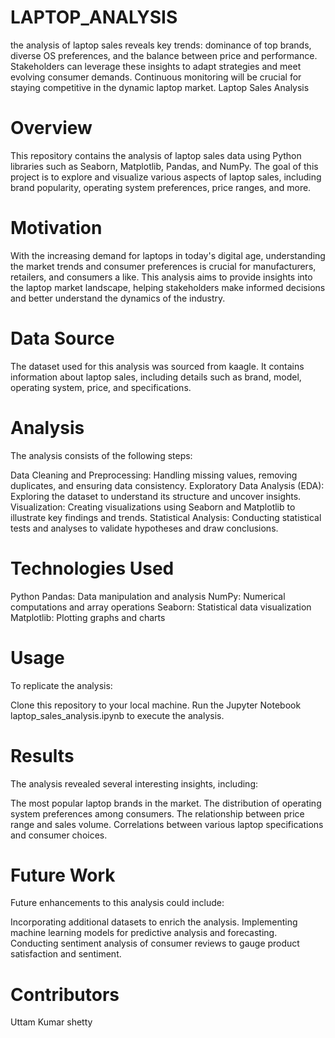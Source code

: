 # LAPTOP_ANALYSIS
the analysis of laptop sales reveals key trends: dominance of top brands, diverse OS preferences, and the balance between price and performance. Stakeholders can leverage these insights to adapt strategies and meet evolving consumer demands. Continuous monitoring will be crucial for staying competitive in the dynamic laptop market.
Laptop Sales Analysis
# Overview
This repository contains the analysis of laptop sales data using Python libraries such as Seaborn, Matplotlib, Pandas, and NumPy. The goal of this project is to explore and visualize various aspects of laptop sales, including brand popularity, operating system preferences, price ranges, and more.

# Motivation
With the increasing demand for laptops in today's digital age, understanding the market trends and consumer preferences is crucial for manufacturers, retailers, and consumers a like. This analysis aims to provide insights into the laptop market landscape, helping stakeholders make informed decisions and better understand the dynamics of the industry.

# Data Source
The dataset used for this analysis was sourced from kaagle. It contains information about laptop sales, including details such as brand, model, operating system, price, and specifications.

# Analysis
The analysis consists of the following steps:

Data Cleaning and Preprocessing: Handling missing values, removing duplicates, and ensuring data consistency.
Exploratory Data Analysis (EDA): Exploring the dataset to understand its structure and uncover insights.
Visualization: Creating visualizations using Seaborn and Matplotlib to illustrate key findings and trends.
Statistical Analysis: Conducting statistical tests and analyses to validate hypotheses and draw conclusions.
# Technologies Used
Python
Pandas: Data manipulation and analysis
NumPy: Numerical computations and array operations
Seaborn: Statistical data visualization
Matplotlib: Plotting graphs and charts
# Usage
To replicate the analysis:

Clone this repository to your local machine.
Run the Jupyter Notebook laptop_sales_analysis.ipynb to execute the analysis.
# Results
The analysis revealed several interesting insights, including:

The most popular laptop brands in the market.
The distribution of operating system preferences among consumers.
The relationship between price range and sales volume.
Correlations between various laptop specifications and consumer choices.
# Future Work
Future enhancements to this analysis could include:

Incorporating additional datasets to enrich the analysis.
Implementing machine learning models for predictive analysis and forecasting.
Conducting sentiment analysis of consumer reviews to gauge product satisfaction and sentiment.
# Contributors
Uttam Kumar shetty
